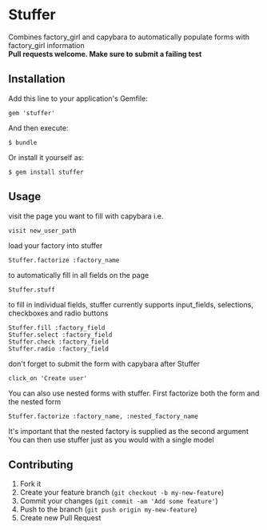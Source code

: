 # Stuffer

Combines factory_girl and capybara to automatically populate forms
with factory_girl information<br>
<strong>Pull requests welcome. Make sure to submit a failing test</strong>

## Installation

Add this line to your application's Gemfile:

    gem 'stuffer'

And then execute:

    $ bundle

Or install it yourself as:

    $ gem install stuffer

## Usage

visit the page you want to fill with capybara i.e.
    
    visit new_user_path
    
load your factory into stuffer

    Stuffer.factorize :factory_name
    
to automatically fill in all fields on the page

    Stuffer.stuff
    
to fill in individual fields, stuffer currently supports input_fields, selections,
checkboxes and radio buttons

    Stuffer.fill :factory_field
    Stuffer.select :factory_field
    Stuffer.check :factory_field
    Stuffer.radio :factory_field
    
don't forget to submit the form with capybara after Stuffer
    
    click_on 'Create user'
    
You can also use nested forms with stuffer.
First factorize both the form and the nested form

    Stuffer.factorize :factory_name, :nested_factory_name
    
It's important that the nested factory is supplied as the second argument
You can then use stuffer just as you would with a single model

## Contributing

1. Fork it
2. Create your feature branch (`git checkout -b my-new-feature`)
3. Commit your changes (`git commit -am 'Add some feature'`)
4. Push to the branch (`git push origin my-new-feature`)
5. Create new Pull Request
